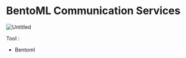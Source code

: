 # BentoML Communication Services


![Untitled](https://github.com/IbLahlou/bentoml-comm-services/assets/105231126/eb723154-538c-4d57-9a96-cfb5ca5aee1e)


Tool :

- Bentoml
